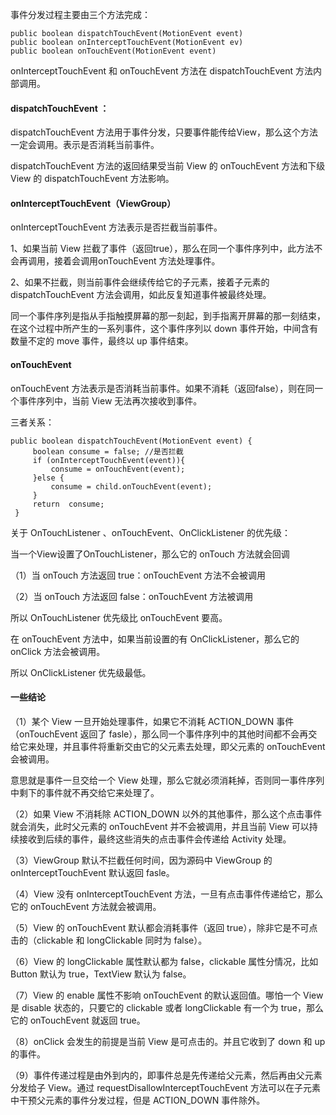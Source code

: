 事件分发过程主要由三个方法完成：
```
public boolean dispatchTouchEvent(MotionEvent event)
public boolean onInterceptTouchEvent(MotionEvent ev)
public boolean onTouchEvent(MotionEvent event)
```
onInterceptTouchEvent 和 onTouchEvent 方法在 dispatchTouchEvent 方法内部调用。

#### dispatchTouchEvent ：
dispatchTouchEvent 方法用于事件分发，只要事件能传给View，那么这个方法  一定会调用。表示是否消耗当前事件。

dispatchTouchEvent 方法的返回结果受当前 View 的 onTouchEvent 方法和下级 View 的 dispatchTouchEvent  方法影响。

#### onInterceptTouchEvent（ViewGroup）
onInterceptTouchEvent 方法表示是否拦截当前事件。

1、如果当前 View 拦截了事件（返回true），那么在同一个事件序列中，此方法不会再调用，接着会调用onTouchEvent 方法处理事件。

2、如果不拦截，则当前事件会继续传给它的子元素，接着子元素的 dispatchTouchEvent 方法会调用，如此反复知道事件被最终处理。


同一个事件序列是指从手指触摸屏幕的那一刻起，到手指离开屏幕的那一刻结束，在这个过程中所产生的一系列事件，这个事件序列以 down 事件开始，中间含有数量不定的 move 事件，最终以 up 事件结束。

#### onTouchEvent 
onTouchEvent 方法表示是否消耗当前事件。如果不消耗（返回false），则在同一个事件序列中，当前 View 无法再次接收到事件。

三者关系：
```
public boolean dispatchTouchEvent(MotionEvent event) {
     boolean consume = false; //是否拦截
     if (onInterceptTouchEvent(event)){
         consume = onTouchEvent(event);
     }else {
         consume = child.onTouchEvent(event);
     }
     return  consume;
 }
```

关于 OnTouchListener 、onTouchEvent、OnClickListener 的优先级：

当一个View设置了OnTouchListener，那么它的 onTouch 方法就会回调

（1）当 onTouch 方法返回 true：onTouchEvent 方法不会被调用

（2）当 onTouch 方法返回 false：onTouchEvent 方法被调用

所以 OnTouchListener 优先级比 onTouchEvent 要高。

在 onTouchEvent 方法中，如果当前设置的有 OnClickListener，那么它的 onClick 方法会被调用。

所以 OnClickListener 优先级最低。

#### 一些结论
（1）某个 View 一旦开始处理事件，如果它不消耗 ACTION_DOWN 事件（onTouchEvent 返回了 fasle），那么同一个事件序列中的其他时间都不会再交给它来处理，并且事件将重新交由它的父元素去处理，即父元素的 onTouchEvent 会被调用。

意思就是事件一旦交给一个 View 处理，那么它就必须消耗掉，否则同一事件序列中剩下的事件就不再交给它来处理了。

（2）如果 View 不消耗除 ACTION_DOWN 以外的其他事件，那么这个点击事件就会消失，此时父元素的 onTouchEvent 并不会被调用，并且当前 View 可以持续接收到后续的事件，最终这些消失的点击事件会传递给 Activity 处理。

（3）ViewGroup 默认不拦截任何时间，因为源码中 ViewGroup 的 onInterceptTouchEvent 默认返回 fasle。

（4）View 没有 onInterceptTouchEvent 方法，一旦有点击事件传递给它，那么它的 onTouchEvent 方法就会被调用。

（5）View 的 onTouchEvent 默认都会消耗事件（返回 true），除非它是不可点击的（clickable 和 longClickable 同时为 false）。

（6）View 的 longClickable 属性默认都为 false，clickable 属性分情况，比如 Button 默认为 true，TextView 默认为 false。

（7）View 的 enable 属性不影响 onTouchEvent 的默认返回值。哪怕一个 View 是 disable 状态的，只要它的 clickable 或者 longClickable 有一个为 true，那么它的 onTouchEvent 就返回 true。

（8）onClick 会发生的前提是当前 View 是可点击的。并且它收到了 down 和 up 的事件。

（9）事件传递过程是由外到内的，即事件总是先传递给父元素，然后再由父元素分发给子 View。通过 requestDisallowInterceptTouchEvent 方法可以在子元素中干预父元素的事件分发过程，但是 ACTION_DOWN 事件除外。



